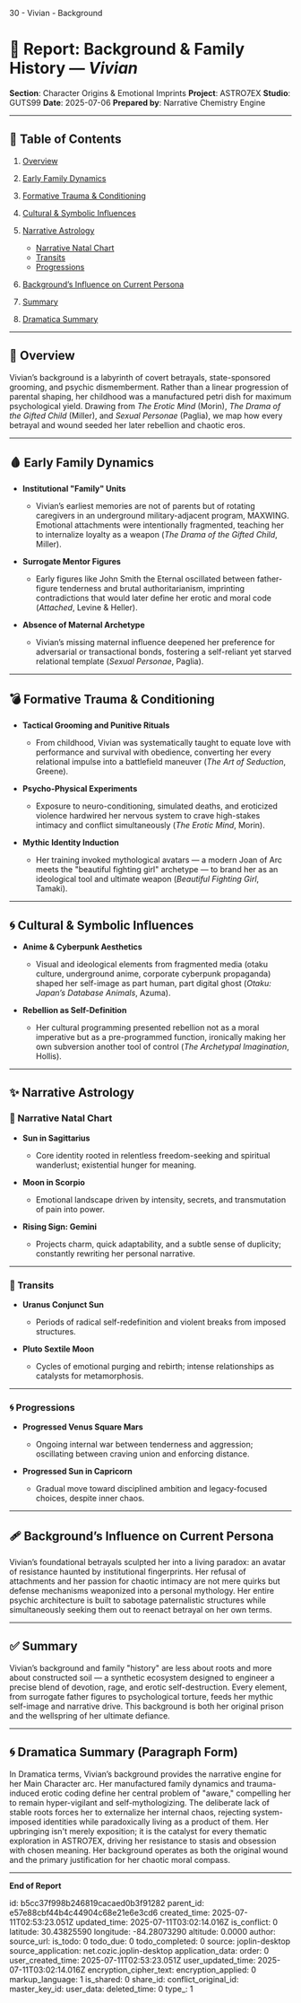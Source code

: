 30 - Vivian - Background

# 📘 Report: Background & Family History — *Vivian*

**Section**: Character Origins & Emotional Imprints
**Project**: ASTRO7EX
**Studio**: GUTS99
**Date**: 2025-07-06
**Prepared by**: Narrative Chemistry Engine

---

## 📓 Table of Contents

1. [Overview](#overview)
2. [Early Family Dynamics](#early-family-dynamics)
3. [Formative Trauma & Conditioning](#formative-trauma--conditioning)
4. [Cultural & Symbolic Influences](#cultural--symbolic-influences)
5. [Narrative Astrology](#narrative-astrology)

   * [Narrative Natal Chart](#narrative-natal-chart)
   * [Transits](#transits)
   * [Progressions](#progressions)
6. [Background’s Influence on Current Persona](#backgrounds-influence-on-current-persona)
7. [Summary](#summary)
8. [Dramatica Summary](#dramatica-summary)

---

## 🧠 Overview

Vivian’s background is a labyrinth of covert betrayals, state-sponsored grooming, and psychic dismemberment. Rather than a linear progression of parental shaping, her childhood was a manufactured petri dish for maximum psychological yield. Drawing from *The Erotic Mind* (Morin), *The Drama of the Gifted Child* (Miller), and *Sexual Personae* (Paglia), we map how every betrayal and wound seeded her later rebellion and chaotic eros.

---

## 🩸 Early Family Dynamics

* **Institutional "Family" Units**

  * Vivian’s earliest memories are not of parents but of rotating caregivers in an underground military-adjacent program, MAXWING. Emotional attachments were intentionally fragmented, teaching her to internalize loyalty as a weapon (*The Drama of the Gifted Child*, Miller).

* **Surrogate Mentor Figures**

  * Early figures like John Smith the Eternal oscillated between father-figure tenderness and brutal authoritarianism, imprinting contradictions that would later define her erotic and moral code (*Attached*, Levine & Heller).

* **Absence of Maternal Archetype**

  * Vivian’s missing maternal influence deepened her preference for adversarial or transactional bonds, fostering a self-reliant yet starved relational template (*Sexual Personae*, Paglia).

---

## 💣 Formative Trauma & Conditioning

* **Tactical Grooming and Punitive Rituals**

  * From childhood, Vivian was systematically taught to equate love with performance and survival with obedience, converting her every relational impulse into a battlefield maneuver (*The Art of Seduction*, Greene).

* **Psycho-Physical Experiments**

  * Exposure to neuro-conditioning, simulated deaths, and eroticized violence hardwired her nervous system to crave high-stakes intimacy and conflict simultaneously (*The Erotic Mind*, Morin).

* **Mythic Identity Induction**

  * Her training invoked mythological avatars — a modern Joan of Arc meets the "beautiful fighting girl" archetype — to brand her as an ideological tool and ultimate weapon (*Beautiful Fighting Girl*, Tamaki).

---

## 🌀 Cultural & Symbolic Influences

* **Anime & Cyberpunk Aesthetics**

  * Visual and ideological elements from fragmented media (otaku culture, underground anime, corporate cyberpunk propaganda) shaped her self-image as part human, part digital ghost (*Otaku: Japan’s Database Animals*, Azuma).

* **Rebellion as Self-Definition**

  * Her cultural programming presented rebellion not as a moral imperative but as a pre-programmed function, ironically making her own subversion another tool of control (*The Archetypal Imagination*, Hollis).

---

## ✨ Narrative Astrology

### 🌌 Narrative Natal Chart

* **Sun in Sagittarius**

  * Core identity rooted in relentless freedom-seeking and spiritual wanderlust; existential hunger for meaning.

* **Moon in Scorpio**

  * Emotional landscape driven by intensity, secrets, and transmutation of pain into power.

* **Rising Sign: Gemini**

  * Projects charm, quick adaptability, and a subtle sense of duplicity; constantly rewriting her personal narrative.

---

### 🌠 Transits

* **Uranus Conjunct Sun**

  * Periods of radical self-redefinition and violent breaks from imposed structures.

* **Pluto Sextile Moon**

  * Cycles of emotional purging and rebirth; intense relationships as catalysts for metamorphosis.

---

### 🌀 Progressions

* **Progressed Venus Square Mars**

  * Ongoing internal war between tenderness and aggression; oscillating between craving union and enforcing distance.

* **Progressed Sun in Capricorn**

  * Gradual move toward disciplined ambition and legacy-focused choices, despite inner chaos.

---

## 🩹 Background’s Influence on Current Persona

Vivian’s foundational betrayals sculpted her into a living paradox: an avatar of resistance haunted by institutional fingerprints. Her refusal of attachments and her passion for chaotic intimacy are not mere quirks but defense mechanisms weaponized into a personal mythology. Her entire psychic architecture is built to sabotage paternalistic structures while simultaneously seeking them out to reenact betrayal on her own terms.

---

## ✅ Summary

Vivian’s background and family "history" are less about roots and more about constructed soil — a synthetic ecosystem designed to engineer a precise blend of devotion, rage, and erotic self-destruction. Every element, from surrogate father figures to psychological torture, feeds her mythic self-image and narrative drive. This background is both her original prison and the wellspring of her ultimate defiance.

---

## 🌀 Dramatica Summary (Paragraph Form)

In Dramatica terms, Vivian’s background provides the narrative engine for her Main Character arc. Her manufactured family dynamics and trauma-induced erotic coding define her central problem of "aware," compelling her to remain hyper-vigilant and self-mythologizing. The deliberate lack of stable roots forces her to externalize her internal chaos, rejecting system-imposed identities while paradoxically living as a product of them. Her upbringing isn't merely exposition; it is the catalyst for every thematic exploration in ASTRO7EX, driving her resistance to stasis and obsession with chosen meaning. Her background operates as both the original wound and the primary justification for her chaotic moral compass.

---

**End of Report**


id: b5cc37f998b246819cacaed0b3f91282
parent_id: e57e88cbf44b4c44904c68e21e6e3cd6
created_time: 2025-07-11T02:53:23.051Z
updated_time: 2025-07-11T03:02:14.016Z
is_conflict: 0
latitude: 30.43825590
longitude: -84.28073290
altitude: 0.0000
author: 
source_url: 
is_todo: 0
todo_due: 0
todo_completed: 0
source: joplin-desktop
source_application: net.cozic.joplin-desktop
application_data: 
order: 0
user_created_time: 2025-07-11T02:53:23.051Z
user_updated_time: 2025-07-11T03:02:14.016Z
encryption_cipher_text: 
encryption_applied: 0
markup_language: 1
is_shared: 0
share_id: 
conflict_original_id: 
master_key_id: 
user_data: 
deleted_time: 0
type_: 1